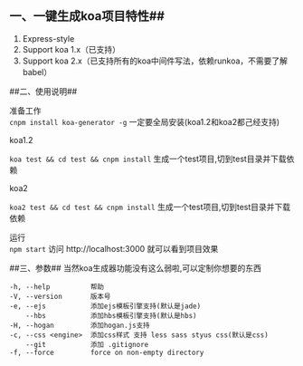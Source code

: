 <!--
author: 小莫
date: 2016-05-26
title: koa生成器,一键生成koa和koa2项目
tags: nodejs
category: javascript
status: publish
summary: 最近在学koa,想着exrpess有生成器,那么koa应该也有。不出所料，经过我仔细上网排查,果然也有koa生成器。这对于想学koa，且规范的使用koa的朋友来说是一件多么让人开心的事情。
-->


## 一、一键生成koa项目特性##

1. Express-style
2. Support koa 1.x（已支持）
3. Support koa 2.x（已支持所有的koa中间件写法，依赖runkoa，不需要了解babel）

##二、使用说明##

准备工作   
`cnpm install koa-generator -g`   一定要全局安装(koa1.2和koa2都己经支持)


koa1.2

`koa test && cd test && cnpm install` 生成一个test项目,切到test目录并下载依赖   

koa2

`koa2 test && cd test && cnpm install`   生成一个test项目,切到test目录并下载依赖   

运行  
`npm start`   访问 http://localhost:3000 就可以看到项目效果   


##三、参数##
当然koa生成器功能没有这么弱啦,可以定制你想要的东西  


```
-h, --help          帮助
-V, --version       版本号
-e, --ejs           添加ejs模板引擎支持(默认是jade)
    --hbs           添加hbs模板引擎支持(默认是hbs)
-H, --hogan         添加hogan.js支持
-c, --css <engine>  添加css样式 支持 less sass styus css(默认是css)
    --git           添加 .gitignore
-f, --force         force on non-empty directory
```  
